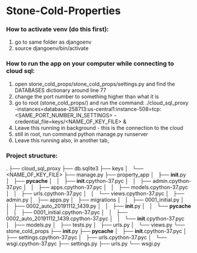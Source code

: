 # Stone-Cold-Properties


### How to activate venv (do this first):
  1. go to same folder as djangoenv
  2. source djangoenv/bin/activate

### How to run the app on your computer while connecting to cloud sql:
  1. open stone_cold_props/stone_cold_props/settings.py and find the DATABASES dictionary around line 77
  2. change the port number to something higher than what it is
  3. go to root (stone_cold_props/) and run the command:
      ./cloud_sql_proxy -instances=database-258713:us-central1:instance-508=tcp:<SAME_PORT_NUMBER_IN_SETTINGS> -credential_file=keys/<NAME_OF_KEY_FILE> &
  4. Leave this running in background - this is the connection to the cloud
  5. still in root, run command python manage.py runserver
  6. Leave this running also, in another tab, 
  
### Project structure:
.
├── cloud_sql_proxy
├── db.sqlite3
├── keys
│   └── <NAME_OF_KEY_FILE>
├── manage.py
├── property_app
│   ├── __init__.py
│   ├── __pycache__
│   │   ├── __init__.cpython-37.pyc
│   │   ├── admin.cpython-37.pyc
│   │   ├── apps.cpython-37.pyc
│   │   ├── models.cpython-37.pyc
│   │   ├── urls.cpython-37.pyc
│   │   └── views.cpython-37.pyc
│   ├── admin.py
│   ├── apps.py
│   ├── migrations
│   │   ├── 0001_initial.py
│   │   ├── 0002_auto_20191112_1439.py
│   │   ├── __init__.py
│   │   └── __pycache__
│   │       ├── 0001_initial.cpython-37.pyc
│   │       ├── 0002_auto_20191112_1439.cpython-37.pyc
│   │       └── __init__.cpython-37.pyc
│   ├── models.py
│   ├── tests.py
│   ├── urls.py
│   └── views.py
└── stone_cold_props
    ├── __init__.py
    ├── __pycache__
    │   ├── __init__.cpython-37.pyc
    │   ├── settings.cpython-37.pyc
    │   ├── urls.cpython-37.pyc
    │   └── wsgi.cpython-37.pyc
    ├── settings.py
    ├── urls.py
    └── wsgi.py
